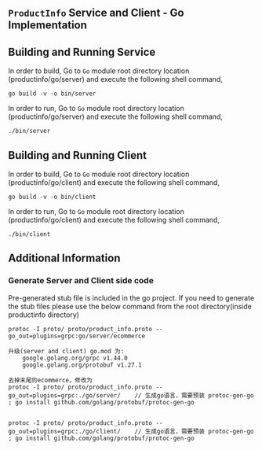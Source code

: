 ## ``ProductInfo`` Service and Client - Go Implementation

## Building and Running Service

In order to build, Go to ``Go`` module root directory location (productinfo/go/server) and execute the following
 shell command,
```
go build -v -o bin/server
```

In order to run, Go to ``Go`` module root directory location (productinfo/go/server) and execute the following
shell command,

```
./bin/server
```

## Building and Running Client   

In order to build, Go to ``Go`` module root directory location (productinfo/go/client) and execute the following
 shell command,
```
go build -v -o bin/client
```

In order to run, Go to ``Go`` module root directory location (productinfo/go/client) and execute the following
shell command,

```
./bin/client
```

## Additional Information

### Generate Server and Client side code 
Pre-generated stub file is included in the go project. If you need to generate the stub files please use the below
 command from the root directory(inside productinfo directory)
``` 
protoc -I proto/ proto/product_info.proto --go_out=plugins=grpc:go/server/ecommerce

升级(server and client) go.mod 为:
	google.golang.org/grpc v1.44.0
	google.golang.org/protobuf v1.27.1

去掉末尾的ecommerce，修改为
protoc -I proto/ proto/product_info.proto --go_out=plugins=grpc:./go/server/    // 生成go语言，需要预装 protoc-gen-go ; go install github.com/golang/protobuf/protoc-gen-go


protoc -I proto/ proto/product_info.proto --go_out=plugins=grpc:./go/client/    // 生成go语言，需要预装 protoc-gen-go ; go install github.com/golang/protobuf/protoc-gen-go

``` 
